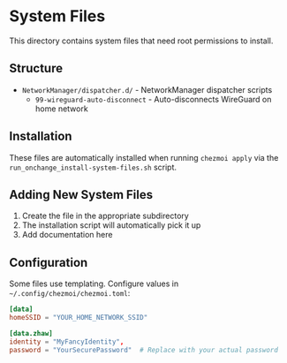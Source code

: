 # System Files

This directory contains system files that need root permissions to install.

## Structure

- `NetworkManager/dispatcher.d/` - NetworkManager dispatcher scripts
  - `99-wireguard-auto-disconnect` - Auto-disconnects WireGuard on home network

## Installation

These files are automatically installed when running `chezmoi apply` via the 
`run_onchange_install-system-files.sh` script.

## Adding New System Files

1. Create the file in the appropriate subdirectory
2. The installation script will automatically pick it up
3. Add documentation here

## Configuration

Some files use templating. Configure values in `~/.config/chezmoi/chezmoi.toml`:

```toml
[data]
homeSSID = "YOUR_HOME_NETWORK_SSID"

[data.zhaw] 
identity = "MyFancyIdentity",
password = "YourSecurePassword"  # Replace with your actual password
```